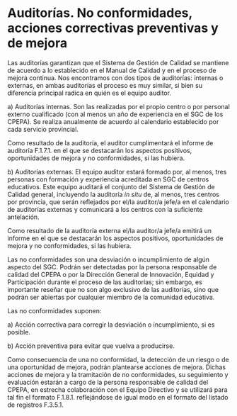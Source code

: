 # Auditorías. No conformidades, acciones correctivas preventivas y de mejora

Las auditorías garantizan que el Sistema de Gestión de Calidad se mantiene de acuerdo a lo establecido en el Manual de Calidad y en el proceso de mejora continua. Nos encontramos con dos tipos de auditorías: internas o externas, en ambas auditorías el proceso es muy similar, si bien su diferencia principal radica en quién es el equipo auditor.

a\) Auditorías internas. Son las realizadas por el propio centro o por personal externo cualificado \(con al menos un año de experiencia en el SGC de los CPEPA\). Se realiza anualmente de acuerdo al calendario establecido por cada servicio provincial.

Como resultado de la auditoría, el auditor cumplimentará el informe de auditoría F.1.7.1. en el que se destacarán los aspectos positivos, oportunidades de mejora y no conformidades, si las hubiera.

b\) Auditorías externas. El equipo auditor estará formado por, al menos, tres personas con formación y experiencia acreditada en SGC de centros educativos. Este equipo auditará el conjunto del Sistema de Gestión de Calidad general, incluyendo la auditoría _in situ_ de, al menos, tres centros por provincia, que serán reflejados por el/la auditor/a jefe/a en el calendario de auditorías externas y comunicará a los centros con la suficiente antelación.

Como resultado de la auditoría externa el/la auditor/a jefe/a emitirá un informe en el que se destacarán los aspectos positivos, oportunidades de mejora y no conformidades, si las hubiera.

Las no conformidades son una desviación o incumplimiento de algún aspecto del SGC. Podrán ser detectadas por la persona responsable de calidad del CPEPA o por la Dirección General de Innovación, Equidad y Participación durante el proceso de las auditorías; sin embargo, es importante reseñar que no son algo exclusivo de las auditorías, sino que podrán ser abiertas por cualquier miembro de la comunidad educativa.

Las no conformidades suponen:

a\) Acción correctiva para corregir la desviación o incumplimiento, si es posible.

b\) Acción preventiva para evitar que vuelva a producirse.

Como consecuencia de una no conformidad, la detección de un riesgo o de una oportunidad de mejora, podrán plantearse acciones de mejora. Dichas acciones de mejora y la tramitación de no conformidades, su seguimiento y evaluación estarán a cargo de la persona responsable de calidad del CPEPA, en estrecha colaboración con el Equipo Directivo y se utilizará para tal fin el formato F.1.8.1. reflejándose de igual modo en el formato del listado de registros F.3.5.1.


